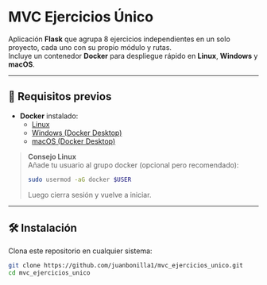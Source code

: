 # MVC Ejercicios Único

Aplicación **Flask** que agrupa 8 ejercicios independientes en un solo proyecto, cada uno con su propio módulo y rutas.  
Incluye un contenedor **Docker** para despliegue rápido en **Linux**, **Windows** y **macOS**.

---

## 🚀 Requisitos previos

- **Docker** instalado:  
  - [Linux](https://docs.docker.com/engine/install/)  
  - [Windows (Docker Desktop)](https://docs.docker.com/desktop/install/windows/)  
  - [macOS (Docker Desktop)](https://docs.docker.com/desktop/install/mac/)

> **Consejo Linux**  
> Añade tu usuario al grupo docker (opcional pero recomendado):
> ```bash
> sudo usermod -aG docker $USER
> ```
> Luego cierra sesión y vuelve a iniciar.

---

## 🛠️ Instalación

Clona este repositorio en cualquier sistema:

```bash
git clone https://github.com/juanbonilla1/mvc_ejercicios_unico.git
cd mvc_ejercicios_unico
